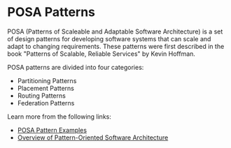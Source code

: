 # POSA Patterns

POSA (Patterns of Scaleable and Adaptable Software Architecture) is a set of design patterns for developing software systems that can scale and adapt to changing requirements. These patterns were first described in the book "Patterns of Scalable, Reliable Services" by Kevin Hoffman.

POSA patterns are divided into four categories:

- Partitioning Patterns
- Placement Patterns
- Routing Patterns
- Federation Patterns

Learn more from the following links:

- [POSA Pattern Examples](https://www.youtube.com/watch?v=iYNa_KcWxCU)
- [Overview of Pattern-Oriented Software Architecture](https://en.wikipedia.org/wiki/Pattern-Oriented_Software_Architecture)

